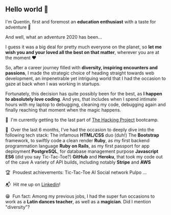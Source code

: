 ## Hello world 👋

I'm Quentin, first and foremost an **education enthusiast** with a taste for adventure 🚀

And well, what an adventure 2020 has been...

I guess it was a big deal for pretty much everyone on the planet, so **let me wish you and your loved all the best on that matter**, wherever you are at the moment ❤️

So, after a career journey filled with **diversity, inspiring encounters and passions**, I made the strategic choice of heading straight towards web development, an impenetrable yet intriguing world that I had the occasion to gaze at back when I was working in startups.

Fortunately, this decision has quite possibly been for the best, as **I happen to absolutely love coding**. And yes, that includes when I spend intimate hours with my laptop to debugging, cleaning my code, debugging again and finally reaching that moment when the magic happens.

🎒  I'm currently getting to the last part of [The Hacking Project](https://www.thehackingproject.org/) bootcamp.

🤖  Over the last 6 months, I've had the occasion to deeply dive into the following tech stack:
The infamous **HTML/CSS** duo (duh!)
The **Bootstrap** framework, to swiftly code a clean render
**Ruby**, as my first backend programmation language
**Ruby on Rails**, as my first passport for app deployment
**PostgreSQL**, for database management purpose
**Javascript ES6** (did you say Tic-Tac-Toe?)
**GitHub** and **Heroku**, that took my code out of the cave
A variety of API builds, including notably **Stripe** and **AWS**

🏆  Proudest achievements:
Tic-Tac-Toe AI
Social network
Pulpo
...

📬  Hit me up on [Linkedin](https://www.linkedin.com/in/quentin-plaud-5416b814b/)!

😁  Fun fact: Among my previous jobs, I had the super fun occasions to work as a **Latin dances teacher**, as well as a **magician**. Did I mention "diversity"?
